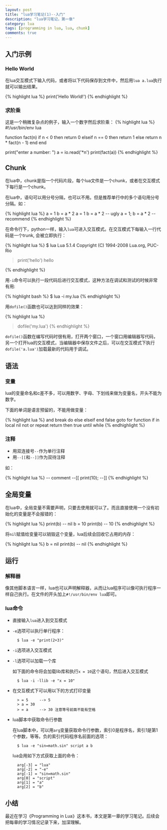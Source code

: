 ```yaml
---
layout: post
title: "lua学习笔记(1)--入门"
description: "lua学习笔记，第一章"
category: lua
tags: [programming in lua, lua, chunk]
comments: true
---
```


## 入门示例

### Hello World

在lua交互模式下输入代码，或者将以下代码保存到文件中，然后用`lua a.lua`执行就可以输出结果。

{% highlight lua %}
print('Hello World!')
{% endhighlight %}

### 求阶乘

这是一个稍微复杂点的例子，输入一个数字然后求阶乘：
{% highlight lua %}
#!/usr/bin/env lua

function fact(n)
	if n < 0 then
		return 0
	elseif n == 0 then
		return 1
	else 
		return n * fact(n - 1)
	end
end

print("enter a number: ")
a = io.read('*n')
print(fact(a))
{% endhighlight %}

<!-- more -->

## Chunk

在lua中，chunk是指一个代码片段，每个lua文件是一个chunk，或者在交互模式下每行是一个chunk。

在lua中，语句可以用分号分隔，也可以不用。但是推荐单行中的多个语句用分号分隔。如：

{% highlight lua %}
a = 1
b = a * 2
a = 1 b = a * 2    -- ugly
a = 1; b = a * 2   -- recommend
{% endhighlight %}

在命令行下，python一样，输入`lua`可进入交互模式。在交互模式下每输入一行代码是一个trunk, 会被立即执行：

{% highlight lua %}
$ lua
Lua 5.1.4  Copyright (C) 1994-2008 Lua.org, PUC-Rio
> print('hello')
hello
> 
{% endhighlight %}

用`-i`命令可以执行一段代码后进行交互模式，这种方法在调试和测试的时候非常有用:

{% highlight bash %}
$ lua -i my.lua
{% endhighlight %}

用`dofile()`函数也可以达到同样的效果：

{% highlight lua %}
> dofile('my.lua')
{% endhighlight %}

`dofile()`函数在编写代码时很有用，打开两个窗口，一个窗口用编辑器写代码，另一个打开lua的交互模式，当编辑器中保存文件之后，可以在交互模式下执行`dofile('a.lua')`加载最新的代码用于调试。

## 语法

### 变量
lua的变量命名和c差不多，可以用数字、字母、下划线来做为变量名，开头不能为数字。

下面的单词是语言预留的，不能用做变量：

{% highlight lua %}
and		break	do		else	elseif
end		false	goto	for	function
if		in		local	nil	not
or		repeat	return	then 	true
until	while
{% endhighlight %}

### 注释

- 用双连接号`--`作为单行注释
- 用`--[[`和`--]]`作为双待注释

如：

{% highlight lua %}
-- comment
--[[
print(10);
--]]
{% endhighlight %}

## 全局变量

在lua中，全局变量不需要声明，只要去使用就可以了。而且直接使用一个没有初始化的变量是不会报错的：

{% highlight lua %}
print(b)  -- nil
b = 10
print(b)  -- 10
{% endhighlight %}

将`nil`赋值给变量可以销毁这个变量，lua后续会回收它占用的内存：

{% highlight lua %}
b = nil
print(b)  -- nil
{% endhighlight %}

## 运行

### 解释器

像其他脚本语言一样，lua也可以声明解释器，从而让lua程序可以像可执行程序一样自己执行。在文件的开头加上`#!/usr/bin/env lua`即可。

### lua命令

* 直接输入`lua`进入到交互模式

* `-e`选项可以执行单行程序：

		$ lua -e "print(2+3)"

* `-i`选项进入交互模式

* `-l`选项可以加载一个库

	如下面的命令将会加载lib库和执行`x = 10`这个语句，然后进入交互模式
		
		$ lua -i -llib -e "x = 10"

* 在交互模式下可以用以下的方式打印变量	
	
		> = 5     --> 5
		> a = 30
		> = a     --> 30 注意等号前面不能有空格

* lua脚本中获取命令行参数

	在lua脚本中，可以用`arg`变量获取命令行参数，索引0是程序名，索引1是第1个参数，等等。负的索引代码程序名前面的选项：
	
		$ lua -e "sin=math.sin" script a b
	
	lua会用如下方式获取上面的命令：

		arg[-3] = "lua"
		arg[-2] = "-e"
		arg[-1] = "sin=math.sin"
		arg[0] = "script"
		arg[1] = "a"
		arg[2] = "b"

## 小结

最近在学习《Programming in Lua》这本书，本文是第一章的学习笔记。后续会把每章的学习情况记录下来，加深理解。
